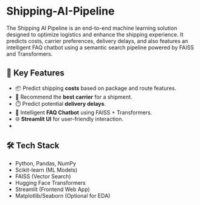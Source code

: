 # Shipping-AI-Pipeline
The Shipping AI Pipeline is an end-to-end machine learning solution designed to optimize logistics and enhance the shipping experience. It predicts costs, carrier preferences, delivery delays, and also features an intelligent FAQ chatbot using a semantic search pipeline powered by FAISS and Transformers.

## 📌 Key Features
- 📦 Predict shipping **costs** based on package and route features.
- 🚚 Recommend the **best carrier** for a shipment.
- ⏱️ Predict potential **delivery delays**.
- 🤖 Intelligent **FAQ Chatbot** using FAISS + Transformers.
- 🌐 **Streamlit UI** for user-friendly interaction.
- 
## 🛠 Tech Stack
- Python, Pandas, NumPy
- Scikit-learn (ML Models)
- FAISS (Vector Search)
- Hugging Face Transformers
- Streamlit (Frontend Web App)
- Matplotlib/Seaborn (Optional for EDA)
